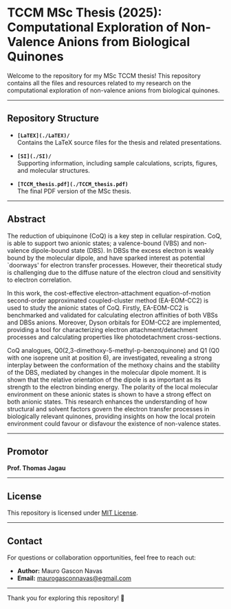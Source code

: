 # TCCM MSc Thesis (2025): Computational Exploration of Non-Valence Anions from Biological Quinones

Welcome to the repository for my MSc TCCM thesis! This repository contains all the files and resources related to my research on the computational exploration of non-valence anions from biological quinones.

---

## Repository Structure

- **`[LaTEX](./LaTEX)/`**  
    Contains the LaTeX source files for the thesis and related presentations.

- **`[SI](./SI)/`**  
    Supporting information, including sample calculations, scripts, figures, and molecular structures.

- **`[TCCM_thesis.pdf](./TCCM_thesis.pdf)`**  
    The final PDF version of the MSc thesis.

---

## Abstract

The reduction of ubiquinone (CoQ) is a key step in cellular respiration. CoQ, is able to support two anionic states; a valence-bound (VBS) and non-valence dipole-bound state (DBS). In DBSs the excess electron is weakly bound by the molecular dipole, and have sparked interest as potential `doorways' for electron transfer processes. However, their theoretical study is challenging due to the diffuse nature of the electron cloud and sensitivity to electron correlation.

In this work, the cost-effective electron-attachment equation-of-motion second-order approximated coupled-cluster method (EA-EOM-CC2) is used to study the anionic states of CoQ. Firstly, EA-EOM-CC2 is benchmarked and validated for calculating electron affinities of both VBSs and DBSs anions. Moreover, Dyson orbitals for EOM-CC2 are implemented, providing a tool for characterizing electron attachment/detachment processes and calculating properties like photodetachment cross-sections.

CoQ analogues, Q0(2,3-dimethoxy-5-methyl-p-benzoquinone) and Q1 (Q0 with one isoprene unit at position 6), are investigated, revealing a strong interplay between the conformation of the methoxy chains and the stability of the DBS, mediated by changes in the molecular dipole moment. It is shown that the relative orientation of the dipole is as important as its strength to the electron binding energy. The polarity of the local molecular environment on these anionic states is shown to have a strong effect on both anionic states. This research enhances the understanding of how structural and solvent factors govern the electron transfer processes in biologically relevant quinones, providing insights on how the local protein environment could favour or disfavour the existence of non-valence states.   

---

## Promotor

**Prof. Thomas Jagau**  

---

## License

This repository is licensed under [MIT License](LICENSE).

---

## Contact

For questions or collaboration opportunities, feel free to reach out:

- **Author:** Mauro Gascon Navas
- **Email:** [maurogasconnavas@egmail.com](mailto:maurogasconnavas@gmail.com)

---

Thank you for exploring this repository! 🌟